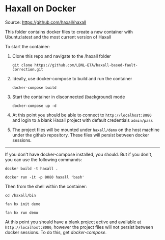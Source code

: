# Haxall on Docker
Source: https://github.com/haxall/haxall

This folder contains docker files to create a new container with Ubuntu:latest and the most current version of Haxall


To start the container:
1. Clone this repo and navigate to the /haxall folder

    ```git clone https://github.com/LBNL-ETA/haxall-based-fault-correction.git```

2. Ideally, use docker-compose to build and run the container

    `docker-compose build`

3. Start the container in disconnected (background) mode

   `docker-compose up -d`

4. At this point you should be able to connect to `http://localhost:8080` and login to a blank Haxall project with default credentials `admin/pass`  

5. The project files will be mounted under `haxall/demo` on the host machine under the github repository. These files will persist between docker sessions.  

---

If you don't have docker-compose installed, you should. But if you don't, you can use the following commands:

`docker build -t haxall .`

`docker run -it -p 8080 haxall 'bash'`

Then from the shell within the container:

`cd /haxall/bin`

`fan hx init demo`

`fan hx run demo`

At this point you should have a blank project active and available at `http://localhost:8080`, however the project files will not persist between docker sessions. To do this, get *docker-compose*.
